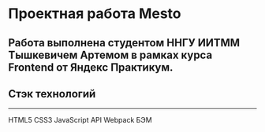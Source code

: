 # Проектная работа Mesto

Работа выполнена студентом ННГУ ИИТММ Тышкевичем Артемом в рамках курса Frontend от Яндекс Практикум.
---
## Стэк технологий
---
HTML5
CSS3
JavaScript
API
Webpack
БЭМ
